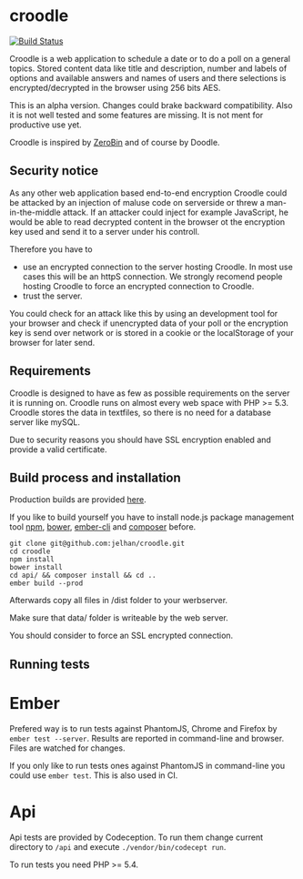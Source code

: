 croodle
=======

[![Build Status](https://travis-ci.org/jelhan/croodle.svg?branch=master)](https://travis-ci.org/jelhan/croodle)

Croodle is a web application to schedule a date or to do a poll on a general topics. Stored content data like title and description, number and labels of options and available answers and names of users and there selections is encrypted/decrypted in the browser using 256 bits AES.

This is an alpha version. Changes could brake backward compatibility. Also it is not well tested and some features are missing. It is not ment for productive use yet.

Croodle is inspired by [ZeroBin](https://github.com/sebsauvage/ZeroBin) and of course by Doodle.

Security notice
---------------

As any other web application based end-to-end encryption Croodle could be attacked by an injection of maluse code on serverside or threw a man-in-the-middle attack. If an attacker could inject for example JavaScript, he would be able to read decrypted content in the browser ot the encryption key used and send it to a server under his controll.

Therefore you have to
* use an encrypted connection to the server hosting Croodle. In most use cases this will be an httpS connection. We strongly recomend people hosting Croodle to force an encrypted connection to Croodle.
* trust the server.

You could check for an attack like this by using an development tool for your browser and check if unencrypted data of your poll or the encryption key is send over network or is stored in a cookie or the localStorage of your browser for later send.

Requirements
------------

Croodle is designed to have as few as possible requirements on the server it is running on. Croodle runs on almost every web space with PHP >= 5.3. Croodle stores the data in textfiles, so there is no need for a database server like mySQL.

Due to security reasons you should have SSL encryption enabled and provide a valid certificate.

Build process and installation
------------------------------

Production builds are provided [here](https://github.com/jelhan/croodle/releases).

If you like to build yourself you have to install node.js package management tool [npm](https://www.npmjs.org/), [bower](http://bower.io/), [ember-cli](http://www.ember-cli.com/) and [composer](https://getcomposer.org/) before.

```shell
git clone git@github.com:jelhan/croodle.git
cd croodle
npm install
bower install
cd api/ && composer install && cd ..
ember build --prod
```

Afterwards copy all files in /dist folder to your werbserver.

Make sure that data/ folder is writeable by the web server.

You should consider to force an SSL encrypted connection.

Running tests
-------------

Ember
====
Prefered way is to run tests against PhantomJS, Chrome and Firefox
by `ember test --server`. Results are reported in command-line and 
browser.
Files are watched for changes.

If you only like to run tests ones against PhantomJS in command-line
you could use `ember test`. This is also used in CI.

Api
===
Api tests are provided by Codeception. To run them change current
directory to `/api` and execute `./vendor/bin/codecept run`.

To run tests you need PHP >= 5.4.
